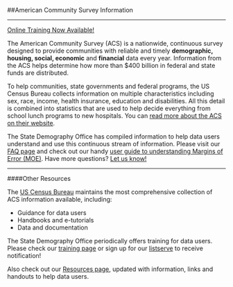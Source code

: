 ##American Community Survey Information
- - -
[Online Training Now Available!]()

The American Community Survey (ACS) is a nationwide, continuous survey designed to provide communities with reliable and timely **demographic, housing, social, economic** and **financial** data every year. Information from the ACS helps determine how more than $400 billion in federal and state funds are distributed.

To help communities, state governments and federal programs, the US Census Bureau collects information on multiple characteristics including sex, race, income, health insurance, education and disabilities. All this detail is combined into statistics that are used to help decide everything from school lunch programs to new hospitals. You can [read more about the ACS on their website](http://www.census.gov/acs/www/).

The State Demography Office has compiled information to help data users understand and use this continuous stream of information. Please visit our [FAQ page]() and check out our handy [user guide to understanding Margins of Error (MOE)](https://drive.google.com/open?id=0B5RRfcb8KXAsazdPdXZsZkxsRUE). Have more questions? [Let us know!](barbara.musick@state.co.us)
- - -
####Other Resources

The [US Census Bureau](http://www.census.gov/acs/www/) maintains the most comprehensive collection of ACS information available, including:
- Guidance for data users
- Handbooks and e-tutorials
- Data and documentation

The State Demography Office periodically offers training for data users. Please check our [training page]() or sign up for our [listserve](https://dola.colorado.gov/list_server/demography_signup.jsf) to receive notification!

Also check out our [Resources page](), updated with information, links and handouts to help data users.